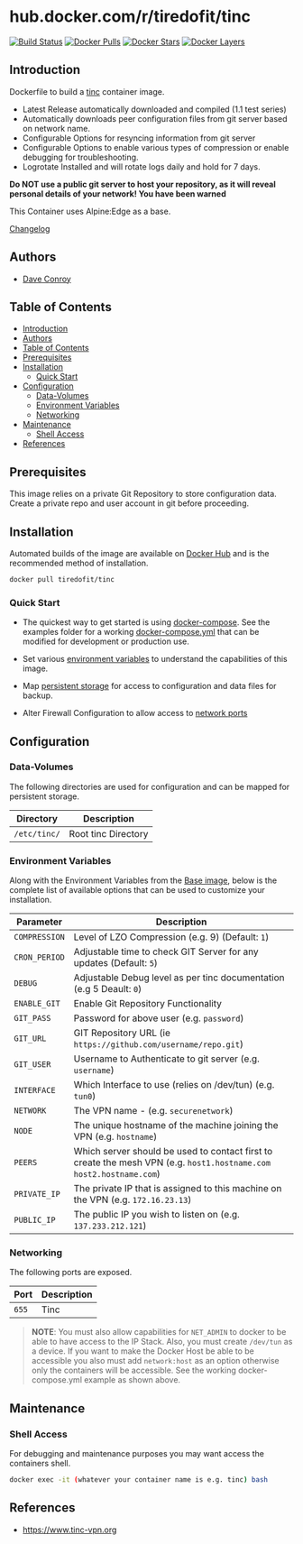 # hub.docker.com/r/tiredofit/tinc

[![Build Status](https://img.shields.io/docker/build/tiredofit/tinc.svg)](https://hub.docker.com/r/tiredofit/tinc)
[![Docker Pulls](https://img.shields.io/docker/pulls/tiredofit/tinc.svg)](https://hub.docker.com/r/tiredofit/tinc)
[![Docker Stars](https://img.shields.io/docker/stars/tiredofit/tinc.svg)](https://hub.docker.com/r/tiredofit/tinc)
[![Docker Layers](https://images.microbadger.com/badges/image/tiredofit/tinc.svg)](https://microbadger.com/images/tiredofit/tinc)

## Introduction

Dockerfile to build a [tinc](https://www.tinc.org/) container image.

* Latest Release automatically downloaded and compiled (1.1 test series)
* Automatically downloads peer configuration files from git server based on network name.
* Configurable Options for resyncing information from git server
* Configurable Options to enable various types of compression or enable debugging for troubleshooting.
* Logrotate Installed and will rotate logs daily and hold for 7 days.

**Do NOT use a public git server to host your repository, as it will reveal personal details of your network! You have been warned**

This Container uses Alpine:Edge as a base.

[Changelog](CHANGELOG.md)

## Authors

- [Dave Conroy](https://github.com/tiredofit)

## Table of Contents

- [Introduction](#introduction)
- [Authors](#authors)
- [Table of Contents](#table-of-contents)
- [Prerequisites](#prerequisites)
- [Installation](#installation)
  - [Quick Start](#quick-start)
- [Configuration](#configuration)
  - [Data-Volumes](#data-volumes)
  - [Environment Variables](#environment-variables)
  - [Networking](#networking)
- [Maintenance](#maintenance)
  - [Shell Access](#shell-access)
- [References](#references)

## Prerequisites

This image relies on a private Git Repository to store configuration data. Create a private repo and user account in git before proceeding.


## Installation

Automated builds of the image are available on [Docker Hub](https://hub.docker.com/tiredofit/tinc) and is the recommended method of installation.


```bash
docker pull tiredofit/tinc
```

### Quick Start

* The quickest way to get started is using [docker-compose](https://docs.docker.com/compose/). See the examples folder for a working [docker-compose.yml](examples/docker-compose.yml) that can be modified for development or production use.

* Set various [environment variables](#environment-variables) to understand the capabilities of this image.
* Map [persistent storage](#data-volumes) for access to configuration and data files for backup.
* Alter Firewall Configuration to allow access to [network ports](#networking)

## Configuration

### Data-Volumes

The following directories are used for configuration and can be mapped for persistent storage.

| Directory    | Description         |
| ------------ | ------------------- |
| `/etc/tinc/` | Root tinc Directory |



### Environment Variables

Along with the Environment Variables from the [Base image](https://hub.docker.com/r/tiredofit/alpine), below is the complete list of available options that can be used to customize your installation.

| Parameter     | Description                                                                                                          |
| ------------- | -------------------------------------------------------------------------------------------------------------------- |
| `COMPRESSION` | Level of LZO Compression (e.g. 9) (Default: `1`)                                                                     |
| `CRON_PERIOD` | Adjustable time to check GIT Server for any updates (Default: `5`)                                                   |
| `DEBUG`       | Adjustable Debug level as per tinc documentation (e.g 5 Deault: `0`)                                                 |
| `ENABLE_GIT`  | Enable Git Repository Functionality                                                                                  |
| `GIT_PASS`    | Password for above user (e.g. `password`)                                                                            |
| `GIT_URL`     | GIT Repository URL (ie `https://github.com/username/repo.git`)                                                       |
| `GIT_USER`    | Username to Authenticate to git server (e.g. `username`)                                                             |
| `INTERFACE`   | Which Interface to use (relies on /dev/tun) (e.g. `tun0`)                                                            |
| `NETWORK`     | The VPN name -  (e.g. `securenetwork`)                                                                               |
| `NODE`        | The unique hostname of the machine joining the VPN (e.g. `hostname`)                                                 |
| `PEERS`       | Which server should be used to contact first to create the mesh VPN (e.g. `host1.hostname.com` `host2.hostname.com`) |
| `PRIVATE_IP`  | The private IP that is assigned to this machine on the VPN (e.g. `172.16.23.13`)                                     |
| `PUBLIC_IP`   | The public IP you wish to listen on (e.g. `137.233.212.121`)                                                         |

### Networking

The following ports are exposed.

| Port  | Description |
| ----- | ----------- |
| `655` | Tinc        |

> **NOTE**: You must also allow capabilities for `NET_ADMIN` to docker to be able to have access to the IP Stack. Also, you must create `/dev/tun` as a device. If you want to make the Docker Host be able to be accessible you also must add `network:host` as an option otherwise only the containers will be accessible. See the working docker-compose.yml example as shown above.


## Maintenance
### Shell Access

For debugging and maintenance purposes you may want access the containers shell.

```bash
docker exec -it (whatever your container name is e.g. tinc) bash
```

## References

* https://www.tinc-vpn.org
